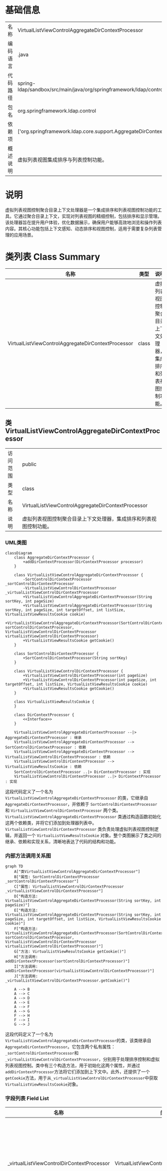 # 基础信息

|      |      |
|------|------|
| 名称 | VirtualListViewControlAggregateDirContextProcessor |
| 编码语言 | .java |
| 代码路径 | spring-ldap/sandbox/src/main/java/org/springframework/ldap/control/VirtualListViewControlAggregateDirContextProcessor.java |
| 包名 | org.springframework.ldap.control |
| 依赖项 | ['org.springframework.ldap.core.support.AggregateDirContextProcessor'] |
| 概述说明 | 虚拟列表视图集成排序与列表控制功能。 |

# 说明

虚拟列表视图控制聚合目录上下文处理器是一个集成排序和列表视图控制功能的工具。它通过聚合目录上下文，实现对列表视图的精细控制，包括排序和显示管理。该处理器旨在提升用户体验，优化数据展示，确保用户能够高效地浏览和操作列表内容。其核心功能包括上下文感知、动态排序和视图控制，适用于需要复杂列表管理的应用场景。

# 类列表 Class Summary

| 名称   | 类型  | 说明 |
|-------|------|-------------|
| VirtualListViewControlAggregateDirContextProcessor | class | 虚拟列表视图控制聚合目录上下文处理器，集成排序和列表视图控制功能。 |



## 类 VirtualListViewControlAggregateDirContextProcessor

|      |      |
|------|------|
| 访问范围 | public |
| 类型 | class |
| 名称 | VirtualListViewControlAggregateDirContextProcessor |
| 说明 | 虚拟列表视图控制聚合目录上下文处理器，集成排序和列表视图控制功能。 |


### UML类图

```mermaid
classDiagram
    class AggregateDirContextProcessor {
        +addDirContextProcessor(DirContextProcessor processor)
    }

    class VirtualListViewControlAggregateDirContextProcessor {
        -SortControlDirContextProcessor _sortControlDirContextProcessor
        -VirtualListViewControlDirContextProcessor _virtualListViewControlDirContextProcessor
        +VirtualListViewControlAggregateDirContextProcessor(String sortKey, int pageSize)
        +VirtualListViewControlAggregateDirContextProcessor(String sortKey, int pageSize, int targetOffset, int listSize, VirtualListViewResultsCookie cookie)
        +VirtualListViewControlAggregateDirContextProcessor(SortControlDirContextProcessor sortControlDirContextProcessor, VirtualListViewControlDirContextProcessor virtualListViewControlDirContextProcessor)
        +VirtualListViewResultsCookie getCookie()
    }

    class SortControlDirContextProcessor {
        +SortControlDirContextProcessor(String sortKey)
    }

    class VirtualListViewControlDirContextProcessor {
        +VirtualListViewControlDirContextProcessor(int pageSize)
        +VirtualListViewControlDirContextProcessor(int pageSize, int targetOffset, int listSize, VirtualListViewResultsCookie cookie)
        +VirtualListViewResultsCookie getCookie()
    }

    class VirtualListViewResultsCookie {
    }

    class DirContextProcessor {
        <<Interface>>
    }

    VirtualListViewControlAggregateDirContextProcessor --|> AggregateDirContextProcessor : 继承
    VirtualListViewControlAggregateDirContextProcessor --> SortControlDirContextProcessor : 依赖
    VirtualListViewControlAggregateDirContextProcessor --> VirtualListViewControlDirContextProcessor : 依赖
    VirtualListViewControlDirContextProcessor --> VirtualListViewResultsCookie : 依赖
    SortControlDirContextProcessor ..|> DirContextProcessor : 实现
    VirtualListViewControlDirContextProcessor ..|> DirContextProcessor : 实现
```

这段代码定义了一个名为 `VirtualListViewControlAggregateDirContextProcessor` 的类，它继承自 `AggregateDirContextProcessor`，并依赖于 `SortControlDirContextProcessor` 和 `VirtualListViewControlDirContextProcessor` 两个类。`VirtualListViewControlAggregateDirContextProcessor` 类通过构造函数初始化这两个依赖类，并将它们添加到处理器列表中。`VirtualListViewControlDirContextProcessor` 类负责处理虚拟列表视图控制逻辑，并返回一个 `VirtualListViewResultsCookie` 对象。整个类图展示了类之间的继承、依赖和实现关系，清晰地表达了代码的结构和功能。


### 内部方法调用关系图

```mermaid
graph TD
    A["类VirtualListViewControlAggregateDirContextProcessor"]
    B["属性: SortControlDirContextProcessor _sortControlDirContextProcessor"]
    C["属性: VirtualListViewControlDirContextProcessor _virtualListViewControlDirContextProcessor"]
    D["构造方法: VirtualListViewControlAggregateDirContextProcessor(String sortKey, int pageSize)"]
    E["构造方法: VirtualListViewControlAggregateDirContextProcessor(String sortKey, int pageSize, int targetOffset, int listSize, VirtualListViewResultsCookie cookie)"]
    F["构造方法: VirtualListViewControlAggregateDirContextProcessor(SortControlDirContextProcessor sortControlDirContextProcessor, VirtualListViewControlDirContextProcessor virtualListViewControlDirContextProcessor)"]
    G["方法: VirtualListViewResultsCookie getCookie()"]
    H["方法调用: addDirContextProcessor(sortControlDirContextProcessor)"]
    I["方法调用: addDirContextProcessor(virtualListViewControlDirContextProcessor)"]
    J["方法调用: _virtualListViewControlDirContextProcessor.getCookie()"]

    A --> B
    A --> C
    A --> D
    A --> E
    A --> F
    A --> G
    F --> H
    F --> I
    G --> J
```

这段代码定义了一个名为`VirtualListViewControlAggregateDirContextProcessor`的类，该类继承自`AggregateDirContextProcessor`。它包含两个私有属性：`_sortControlDirContextProcessor`和`_virtualListViewControlDirContextProcessor`，分别用于处理排序控制和虚拟列表视图控制。类中有三个构造方法，用于初始化这两个属性，并通过`addDirContextProcessor`方法将它们添加到上下文中。此外，还提供了一个`getCookie`方法，用于从`_virtualListViewControlDirContextProcessor`中获取`VirtualListViewResultsCookie`对象。

### 字段列表 Field List

| 名称  | 类型  | 说明 |
|-------|-------|------|
| _virtualListViewControlDirContextProcessor | VirtualListViewControlDirContextProcessor | 私有虚拟列表视图控件目录上下文处理器实例变量。 |
| _sortControlDirContextProcessor | SortControlDirContextProcessor | 私有排序控制目录上下文处理器实例声明。 |

### 方法列表 Method List

| 名称  | 类型  | 说明 |
|-------|-------|------|
| getCookie | VirtualListViewResultsCookie | 获取虚拟列表视图控制器的Cookie信息。 |





